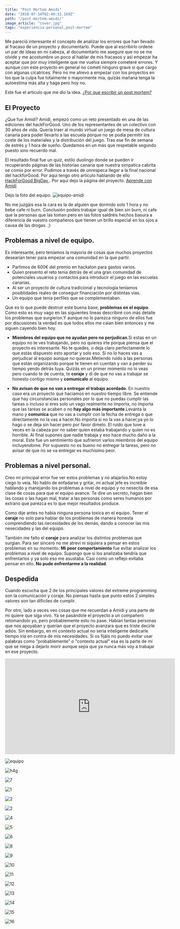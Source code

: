 ```yaml
---
title: "Post Mortem Amidi"
date: "2018-07-14T02:40:32.169Z"
path: "/post-mortem-amidi/"
image_article: "cover.jpg"
tags: "experiencia-personal,post-mortem"
---
```


Me pareció interesante el concepto de analizar los errores que han llevado al fracaso de un proyecto
y documentarlo. Puede que al escribirlo ordene un par de ideas en mi cabeza, al documentarlo
me asegure que no se me olvide y me acostumbre un poco al hablar de mis fracasos
y así empezar ha aceptar que por muy inteligente que me vuelva siempre cometeré errores.
Y aunque con este proyecto en general no cometí ninguno grave si que cargo con algunas cicatrices.
Pero no me atrevo a empezar con los proyectos en los que
la culpa fue totalmente o mayormente mía, quizás mañana tenga la autoestima más alta y haga pero hoy no.


Este fue el articulo que me dio la idea.
<a href="https://www.genbetadev.com/trabajar-como-desarrollador/por-que-escribir-un-post-mortem-por-cada-proyecto-de-software-fallido-deberian-ser-obligatorio" target="_blank">
    ¿Por que escribir un post mortem?
</a>


El Proyecto
----------------------

¿Que fue Amidi? Amidi, empezó como un reto presentado en una de las ediciones del hackForGood.
Uno de los representantes de un colectivo con 30 años de vida.
Quería traer al mundo virtual un juego de mesa de cultura canaria
para poder llevarlo a las escuela porque no se podía permitir los coste de los materiales
y la distribución del juego.
Tras ese fin de semana de estrés y 1 hora de sueño.
Quedamos en un más que respetable segundo puesto sino recuerdo mal.

El resultado final fue un quiz, estilo duolingo donde se pueden ir recuperando páginas
de las historias canaria que nuestra simpatica cabrita se comio por error.
Pudimos a través de unrespeca llegar a la final nacional del hackforGood.
Por aqui tengo otro articulo hablando de ello
 <a href="../hack-for-good-big-day/" target="_blank">
HackForGood BigDay
</a>.
Por aqui dejo la página del proyecto.
<a href="http://www.aprendeconamidi.com/" target="_blank">
    Aprende con Amidi
</a>

Dejo la foto del equipo.
![equipo-amidi](equipo-amidi.jpg)

No me juzgáis esa la cara es la de alguien 
que dormido solo 1 hora y no bebe cafe ni burn. Conclusión 
podeís trabajar igual de bien sin burn, ni cafe que la personas
que las toman pero en las fotos saldréis hechos basura a diferencia
de vuestro compañeros que tienen un brillo especial en los ojos
a causa de las drogas. ;)
 

Problemas a nivel de equipo.
----------------------

Es interesante, pero teníamos la mayoría de cosas que muchos proyectos
desearían tener para empezar una comunidad en la que partir.

- Partimos de 600€ del premio en hackaton para gastos varios.
- Quien presento el reto tenia detrás de el una gran comunidad de potenciales
usuarios y contactos para introducir el juego en las escuelas canarias.
 - Al ser un proyecto de cultura tradicional y tecnologia teníamos posiblidades
reales de conseguir financiación por distintas vias.
- Un equipo que tenia perfiles que se complementaban.

Que es lo que puede destruir este buena base, **problemas en el equipo**. Como esto es muy vago en
las siguientes lineas describiré con más detalle los problemas que surgieron.Y aunque 
no lo parezca ninguno de ellos fue por discusiones la verdad es que todos ellos me caian bien
entonces y me siguen cayendo bien hoy.

- **Miembros del equipo que no ayudan pero no perjudican**.Si estas en un equipo no te ves trabajando,
pero no quieres irte porque piensa que el proyecto es interesante. No te quedes, o deja claro
perfectamente lo que estás dispuesto esto aportar y solo eso.
Si no lo haces vas a perjudicar al equipo aunque no quieras.Metiendo ruido 
a las personas que están organizando porque te tienen en cuentan y van
a perder su tiempo yendo detrás tuya. Quizás en un primer momento no lo veas 
pero cuando te de cuenta, te **coraje** y dí de que no vas a trabajar se honesto contigo mismo
 y **comunicalo** al equipo.

- **No avisan de que no van a entregar el trabajo acordado**.
En nuestro caso era un proyecto que haciamos en nuestro tiempo libre.
Se entiende que hay circunstancias personales por lo que no puedas cumplir las tareas o incluso
si eres solo un vago realmente no importa, no importa que las tareas se acaben o no **hay algo
más importante**.Levanta la mano y **comunica** que no vas a cumplir con la fecha de entrega
o que directamente no la vas a hacer.No importa si no la vas a hacer,ya yo lo hago o se deja sin hacer
pero por favor dimelo. El ruido que tuve a veces en la cabeza por no saber quien estaba trabajando
y quien no es horrible. Al final supones que nadie trabaja y eso hace mucho daño a la moral. 
Este fue un sentimiento que sufrieron varios miembros del equipo incluyendome.
Por supuesto no es bueno no entregar la tareas, pero no avisar de que no se va entregar
es muchisimo peor.


Problemas a nivel personal.
----------------------
 
Creo mi principal error fue ver estos problemas y no atajarlos.No estoy ciego lo veia.
No hablo de enfadarse y gritar, mi actual jefe es increible hablando y manejando los problemas
a nivel de equipo y no nesecita de esa clase de cosas para que el equipo avance.
Te dire un secreto, hagan bien las cosas o las hagan mal, tratar a las personas como seres humanos 
por extrano que parezca es lo que mejor resultados produce.

Como dije antes no habia ninguna persona toxica en el equipo.
Tener el **coraje** no solo para hablar de los problemas de manera honesta comprendiendo las necesidades
de los demás, dando a conocer las mis nesecidades y las del equipo. 

También me falto el **coraje** para analizar los distintos problemas que surgian.
Para ser sincero no me atrevi ni siquiera a pensar en estos problemas en su momento.
**Mi peor comportamiento** fue evitar analizar los problemas a nivel de equipo.
Supongo que si los analizaba tendría que enfrentarlos y ya solo eso me asustaba.
Casi como un reflejo evitaba pensar en ello.
**No pude enfrentarme a la realidad**.


Despedida
----------
Cuando escucha que 2 de los principales valores del extreme programming son la comunicación
y coraje. No piensas hasta que punto estos 2 simples valores son tan díficiles de cumplir.

Por otro, lado a veces veo cosas que me recuerdan a Amidi y una parte de mi quiere que siga
vivo. Ya se pasándole el proyecto a un compañero retomandolo yo, pero probablemente esto
no pase. Habían tantas personas que nos apoyaban y querían que el proyecto avanzara
que es triste decirle adiós. Sin embargo, en mi contexto actual no seria inteligente
dedicarle tiempo iría en contra de mis necesidades.
Si os fijáis no puedo evitar usar palabras como "probablemente" o "contexto actual" esa
es la parte de mi que se niega a dejarlo morir
aunque sepa que ya nunca más voy a trabajar en ese proyecto.


<iframe width="560" height="315" src="https://www.youtube.com/embed/AKh0HpbfRF8" frameborder="0" encrypted-media" allowfullscreen></iframe>

![equipo](equipo-amidi.jpg)

![h4g](h4g.jpg)

![7](7.jpg)

![1](1.jpg)

![2](2.jpg)

![2](3.jpg)

![4](4.jpg)

![5](5.jpg)

![6](6.jpg)

![8](8.jpg)

![9](9.jpg)

![10](10.jpg)

![11](11.jpg)

![12](12.jpg)

![13](13.jpg)

![14](14.jpg)

![15](15.jpeg)

![16](16.jpg)